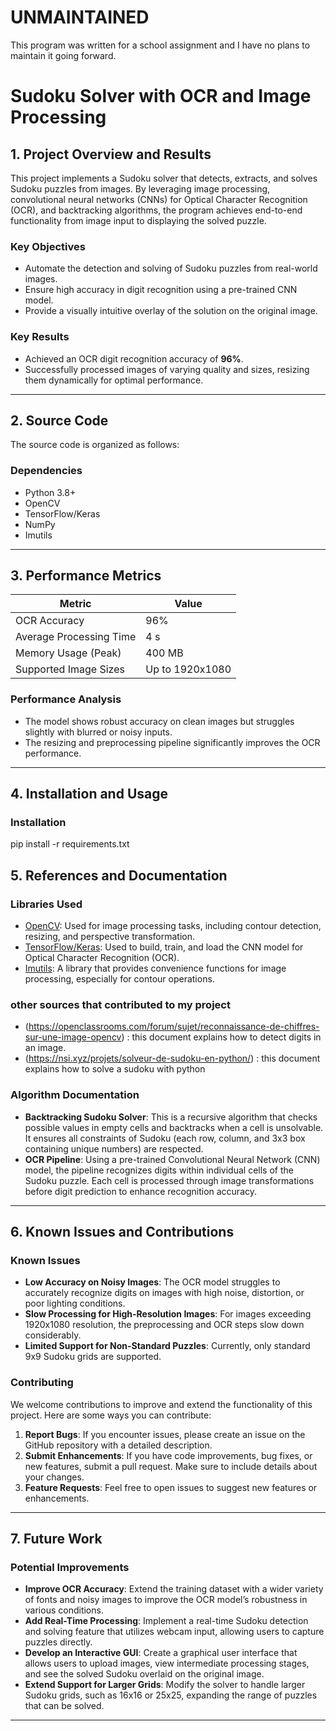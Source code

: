 # **UNMAINTAINED**

This program was written for a school assignment and I have no plans to maintain it going forward.

# Sudoku Solver with OCR and Image Processing

## 1. Project Overview and Results
This project implements a Sudoku solver that detects, extracts, and solves Sudoku puzzles from images. By leveraging image processing, convolutional neural networks (CNNs) for Optical Character Recognition (OCR), and backtracking algorithms, the program achieves end-to-end functionality from image input to displaying the solved puzzle.  

### Key Objectives
- Automate the detection and solving of Sudoku puzzles from real-world images.
- Ensure high accuracy in digit recognition using a pre-trained CNN model.
- Provide a visually intuitive overlay of the solution on the original image.

### Key Results
- Achieved an OCR digit recognition accuracy of **96%**.
- Successfully processed images of varying quality and sizes, resizing them dynamically for optimal performance.

---

## 2. Source Code
The source code is organized as follows:




### Dependencies
- Python 3.8+
- OpenCV
- TensorFlow/Keras
- NumPy
- Imutils

---

## 3. Performance Metrics
| **Metric**                  | **Value**           |
|-----------------------------|---------------------|
| OCR Accuracy                | 96%                 |
| Average Processing Time     | 4 s                 |
| Memory Usage (Peak)         | 400 MB               |
| Supported Image Sizes       | Up to 1920x1080    |

### Performance Analysis
- The model shows robust accuracy on clean images but struggles slightly with blurred or noisy inputs.
- The resizing and preprocessing pipeline significantly improves the OCR performance.

---

## 4. Installation and Usage

### Installation

pip install -r requirements.txt



## 5. References and Documentation

### Libraries Used
- [OpenCV](https://opencv.org/): Used for image processing tasks, including contour detection, resizing, and perspective transformation.
- [TensorFlow/Keras](https://www.tensorflow.org/): Used to build, train, and load the CNN model for Optical Character Recognition (OCR).
- [Imutils](https://pypi.org/project/imutils/): A library that provides convenience functions for image processing, especially for contour operations.

 ### other sources that contributed to my project
- (https://openclassrooms.com/forum/sujet/reconnaissance-de-chiffres-sur-une-image-opencv) : this document explains how to detect digits in an image.
- (https://nsi.xyz/projets/solveur-de-sudoku-en-python/) : this document explains how to solve a sudoku with python

### Algorithm Documentation
- **Backtracking Sudoku Solver**: This is a recursive algorithm that checks possible values in empty cells and backtracks when a cell is unsolvable. It ensures all constraints of Sudoku (each row, column, and 3x3 box containing unique numbers) are respected.
- **OCR Pipeline**: Using a pre-trained Convolutional Neural Network (CNN) model, the pipeline recognizes digits within individual cells of the Sudoku puzzle. Each cell is processed through image transformations before digit prediction to enhance recognition accuracy.

---

## 6. Known Issues and Contributions

### Known Issues
- **Low Accuracy on Noisy Images**: The OCR model struggles to accurately recognize digits on images with high noise, distortion, or poor lighting conditions.
- **Slow Processing for High-Resolution Images**: For images exceeding 1920x1080 resolution, the preprocessing and OCR steps slow down considerably.
- **Limited Support for Non-Standard Puzzles**: Currently, only standard 9x9 Sudoku grids are supported.

### Contributing
We welcome contributions to improve and extend the functionality of this project. Here are some ways you can contribute:

1. **Report Bugs**: If you encounter issues, please create an issue on the GitHub repository with a detailed description.
2. **Submit Enhancements**: If you have code improvements, bug fixes, or new features, submit a pull request. Make sure to include details about your changes.
3. **Feature Requests**: Feel free to open issues to suggest new features or enhancements.

---

## 7. Future Work

### Potential Improvements
- **Improve OCR Accuracy**: Extend the training dataset with a wider variety of fonts and noisy images to improve the OCR model’s robustness in various conditions.
- **Add Real-Time Processing**: Implement a real-time Sudoku detection and solving feature that utilizes webcam input, allowing users to capture puzzles directly.
- **Develop an Interactive GUI**: Create a graphical user interface that allows users to upload images, view intermediate processing stages, and see the solved Sudoku overlaid on the original image.
- **Extend Support for Larger Grids**: Modify the solver to handle larger Sudoku grids, such as 16x16 or 25x25, expanding the range of puzzles that can be solved.

---

